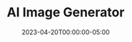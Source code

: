 ---
layout: ext_single
title: AI Image Generator
slug: ai-image-generator
desc: Integrate DALL-E in your streams.
category: utilities
date: '2023-04-20T00:00:00-05:00'
permalink: extensions/utilities/:slug
download_url: https://christinak.itch.io/ai-image-generator
developer_name: Christina K.
developer_url: https://christinak.itch.io
icon_local: image_generator_ico.png
trailer: https://www.youtube.com/embed/7XYyDKLiqA8
screenshots_local: image_generator_deck.png
version: 1.0
sammi_version: '2023.1.1^'
platform: Any
overview: |
  
    Allows you to generate and edit AI images with simple SAMMI commands. 

    ##### Features  

    **Generating images**
    - Generate new image(s) based on a prompt with DALL-E 2 or DALL-E 3 models
    - Generate image variation(s) based on a provided image
    - Generate image edit(s) based on a provided image and mask. 

    **Saving Images**
    - Saves the generated image(s) to URL or to a file. 

    **Verifying Prompts**
    - Verify the prompt is safe before generating an image (0 cost)

    **User friendly**
    - Lots of checks implemented to avoid sending invalid parameters to Open API
    - Automatically generates new file names to prevent overwriting old files
    - Saves image URLs or file paths in an array within the button for easy access
    - All image URLs are also saved in a text file to prevent loss in case of crashes

    ##### Important information
    - DALL-E is a paid service, it requires an OpenAI account and a credit card
    - See pricing info here: [https://openai.com/pricing](https://openai.com/pricing)
    - You must monitor your own usage and set usage limits (described in the setup guide)
 
    *By installing this extension you're agreeing to be monitoring your own usage and cost, and NOT using the extension (i.e. uninstalling it from Bridge) if you notice a high usage. In that case, please report it to Christina on Itch or Discord.*   

    *Icon generated by OpenAI*
setup_url: 'https://docs.christinak.ca/docs/extensions/ai-image-generator#setup'
privacy_collect: false
---